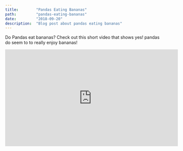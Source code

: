 ```yaml
---
title:        "Pandas Eating Bananas"
path:         "pandas-eating-bananas"
date:         "2018-09-20"
description:  "Blog post about pandas eating bananas"
---
```


Do Pandas eat bananas? Check out this short video that shows yes! pandas do
seem to to really enjoy bananas!

<iframe width="560" height="315" src="https://www.youtube.com/embed/4SZl1r2O_bY" frameborder="0" allowfullscreen></iframe>